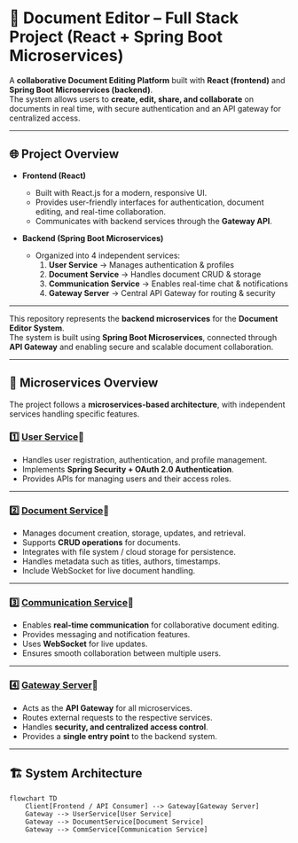 # 📑 Document Editor – Full Stack Project (React + Spring Boot Microservices)

A **collaborative Document Editing Platform** built with **React (frontend)** and **Spring Boot Microservices (backend)**.  
The system allows users to **create, edit, share, and collaborate** on documents in real time, with secure authentication and an API gateway for centralized access.

---

## 🌐 Project Overview

- **Frontend (React)**  
  - Built with React.js for a modern, responsive UI.  
  - Provides user-friendly interfaces for authentication, document editing, and real-time collaboration.  
  - Communicates with backend services through the **Gateway API**.  

- **Backend (Spring Boot Microservices)**  
  - Organized into 4 independent services:
    1. **User Service** → Manages authentication & profiles  
    2. **Document Service** → Handles document CRUD & storage  
    3. **Communication Service** → Enables real-time chat & notifications  
    4. **Gateway Server** → Central API Gateway for routing & security  

---
This repository represents the **backend microservices** for the **Document Editor System**.  
The system is built using **Spring Boot Microservices**, connected through **API Gateway** and enabling secure and scalable document collaboration.

---

## 🚀 Microservices Overview

The project follows a **microservices-based architecture**, with independent services handling specific features.

### 1️⃣ [User Service](https://github.com/RANJEETJ06/Document-Backend-User)🔗
- Handles user registration, authentication, and profile management.
- Implements **Spring Security + OAuth 2.0 Authentication**.
- Provides APIs for managing users and their access roles.

---

### 2️⃣ [Document Service](https://github.com/RANJEETJ06/Document-Backend-Document)🔗
- Manages document creation, storage, updates, and retrieval.
- Supports **CRUD operations** for documents.
- Integrates with file system / cloud storage for persistence.
- Handles metadata such as titles, authors, timestamps.
- Include WebSocket for live document handling.

---

### 3️⃣ [Communication Service](https://github.com/RANJEETJ06/Document-Editor-Communication)🔗
- Enables **real-time communication** for collaborative document editing.
- Provides messaging and notification features.
- Uses **WebSocket** for live updates.
- Ensures smooth collaboration between multiple users.

---

### 4️⃣ [Gateway Server](https://github.com/RANJEETJ06/Document-Editor-GatewayServer)🔗
- Acts as the **API Gateway** for all microservices.
- Routes external requests to the respective services.
- Handles **security, and centralized access control**.
- Provides a **single entry point** to the backend system.

---

## 🏗️ System Architecture

```mermaid
flowchart TD
    Client[Frontend / API Consumer] --> Gateway[Gateway Server]
    Gateway --> UserService[User Service]
    Gateway --> DocumentService[Document Service]
    Gateway --> CommService[Communication Service]

